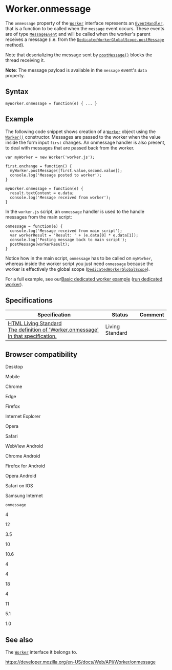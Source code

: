 Worker.onmessage
================

The `onmessage` property of the [`Worker`](../worker) interface represents an [`EventHandler`](https://developer.mozilla.org/en-US/docs/Web/Events/Event_handlers), that is a function to be called when the `message` event occurs. These events are of type [`MessageEvent`](../messageevent) and will be called when the worker's parent receives a message (i.e. from the [`DedicatedWorkerGlobalScope.postMessage`](../dedicatedworkerglobalscope/postmessage) method).

Note that deserializing the message sent by [`postMessage()`](../dedicatedworkerglobalscope/postmessage) blocks the thread receiving it.

**Note**: The message payload is available in the `message` event's `data` property.

Syntax
------

    myWorker.onmessage = function(e) { ... }

Example
-------

The following code snippet shows creation of a [`Worker`](../worker) object using the [`Worker()`](worker) constructor. Messages are passed to the worker when the value inside the form input `first` changes. An onmessage handler is also present, to deal with messages that are passed back from the worker.

    var myWorker = new Worker('worker.js');

    first.onchange = function() {
      myWorker.postMessage([first.value,second.value]);
      console.log('Message posted to worker');
    }

    myWorker.onmessage = function(e) {
      result.textContent = e.data;
      console.log('Message received from worker');
    }

In the `worker.js` script, an `onmessage` handler is used to the handle messages from the main script:

    onmessage = function(e) {
      console.log('Message received from main script');
      var workerResult = 'Result: ' + (e.data[0] * e.data[1]);
      console.log('Posting message back to main script');
      postMessage(workerResult);
    }

Notice how in the main script, `onmessage` has to be called on `myWorker`, whereas inside the worker script you just need `onmessage` because the worker is effectively the global scope ([`DedicatedWorkerGlobalScope`](../dedicatedworkerglobalscope)).

For a full example, see our[Basic dedicated worker example](https://github.com/mdn/simple-web-worker) ([run dedicated worker](https://mdn.github.io/simple-web-worker/)).

Specifications
--------------

<table><thead><tr class="header"><th>Specification</th><th>Status</th><th>Comment</th></tr></thead><tbody><tr class="odd"><td><a href="https://html.spec.whatwg.org/multipage/#handler-worker-onmessage">HTML Living Standard<br />
<span class="small">The definition of 'Worker.onmessage' in that specification.</span></a></td><td><span class="spec-living">Living Standard</span></td><td></td></tr></tbody></table>

Browser compatibility
---------------------

Desktop

Mobile

Chrome

Edge

Firefox

Internet Explorer

Opera

Safari

WebView Android

Chrome Android

Firefox for Android

Opera Android

Safari on IOS

Samsung Internet

`onmessage`

4

12

3.5

10

10.6

4

4

18

4

11

5.1

1.0

See also
--------

The [`Worker`](../worker) interface it belongs to.

<a href="https://developer.mozilla.org/en-US/docs/Web/API/Worker/onmessage" class="_attribution-link">https://developer.mozilla.org/en-US/docs/Web/API/Worker/onmessage</a>
